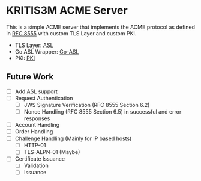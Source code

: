 # KRITIS3M ACME Server

This is a simple ACME server that implements the ACME protocol as defined in
[RFC 8555](https://tools.ietf.org/html/rfc8555) with custom TLS Layer and
custom PKI.

- TLS Layer: [ASL](https://github.com/Laboratory-for-Safe-and-Secure-Systems/kritis3m_asl)
- Go ASL Wrapper: [Go-ASL](https://github.com/Laboratory-for-Safe-and-Secure-Systems/go-asl)
- PKI: [PKI](https://github.com/Laboratory-for-Safe-and-Secure-Systems/kritis3m_pki)

## Future Work

- [ ] Add ASL support
- [ ] Request Authentication
  - [ ] JWS Signature Verification (RFC 8555 Section 6.2)
  - [ ] Nonce Handling (RFC 8555 Section 6.5) in successful and error responses
- [ ] Account Handling
- [ ] Order Handling
- [ ] Challenge Handling (Mainly for IP based hosts)
  - [ ] HTTP-01
  - [ ] TLS-ALPN-01 (Maybe)
- [ ] Certificate Issuance
  - [ ] Validation
  - [ ] Issuance
